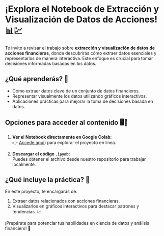 # ¡Explora el Notebook de Extracción y Visualización de Datos de Acciones! 📊💹

Te invito a revisar el trabajo sobre **extracción y visualización de datos de acciones financieras**, donde descubrirás cómo extraer datos esenciales y representarlos de manera interactiva. Este enfoque es crucial para tomar decisiones informadas basadas en los datos.

## ¿Qué aprenderás? 🤔
- Cómo extraer datos clave de un conjunto de datos financieros.
- Representar visualmente los datos utilizando gráficos interactivos.
- Aplicaciones prácticas para mejorar la toma de decisiones basada en datos.

## Opciones para acceder al contenido 🖥️📂
1. **Ver el Notebook directamente en Google Colab:**  
   👉 [Accede aquí](https://colab.research.google.com/drive/1bJLjGCTddQj6ZvKjhS7WxYlbJOhT1aAS?usp=sharing)) para explorar el proyecto en línea.

2. **Descargar el código `.ipynb`:**  
   Puedes obtener el archivo desde nuestro repositorio para trabajar localmente.

## ¿Qué incluye la práctica? 🌟
En este proyecto, te encargarás de:  
1. Extraer datos relacionados con acciones financieras.  
2. Visualizarlos en gráficos interactivos para destacar patrones y tendencias. 📈

¡Prepárate para potenciar tus habilidades en ciencia de datos y análisis financiero! 🚀
